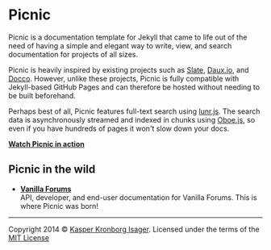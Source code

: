 # Picnic

Picnic is a documentation template for Jekyll that came to life out of the need of having a simple and elegant way to write, view, and search documentation for projects of all sizes.

Picnic is heavily inspired by existing projects such as [Slate](https://github.com/tripit/slate), [Daux.io](https://github.com/justinwalsh/daux.io), and [Docco](https://github.com/jashkenas/docco). However, unlike these projects, Picnic is fully compatible with Jekyll-based GitHub Pages and can therefore be hosted without needing to be built beforehand.

Perhaps best of all, Picnic features full-text search using [lunr.js](http://lunrjs.com/). The search data is asynchronously streamed and indexed in chunks using [Oboe.js](http://oboejs.com/), so even if you have hundreds of pages it won't slow down your docs.

[__Watch Picnic in action__](http://kasperisager.github.io/picnic)

## Picnic in the wild

- [__Vanilla Forums__](http://vanillaforums.github.io/VanillaDocs)  
  API, developer, and end-user documentation for Vanilla Forums. This is where Picnic was born!

---
Copyright 2014 © [Kasper Kronborg Isager](http://kasperisager.github.io). Licensed under the terms of the [MIT License](LICENSE.md)
